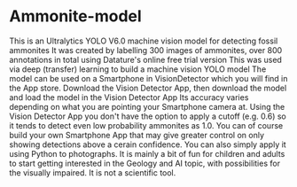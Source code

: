 # Ammonite-model
This is an Ultralytics YOLO V6.0 machine vision model for detecting fossil ammonites
It was created by labelling 300 images of ammonites, over 800 annotations in total using Datature's online free trial version
This was used via deep (transfer) learning to build a machine vision YOLO model
The model can be used on a Smartphone in VisionDetector which you will find in the App store. 
Download the Vision Detector App, then download the model and load the model in the Vision Detector App
Its accuracy varies depending on what you are pointing your Smartphone camera at.
Using the Vision Detector App you don't have the option to apply a cutoff (e.g. 0.6) so it tends to detect even low probability ammonites as 1.0.
You can of course build your own Smartphone App that may give greater control on only showing detections above a cerain confidence.
You can also simply apply it using Python to photographs.
It is mainly a bit of fun for children and adults to start getting interested in the Geology and AI topic, with possibilities for the visually impaired. 
It is not a scientific tool.
